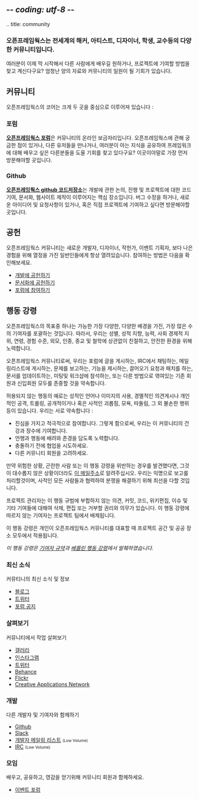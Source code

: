## -*- coding: utf-8 -*-
.. title: community

<div class="page-left-medium">

<h3>오픈프레임웍스는 전세계의 해커, 아티스트, 디자이너, 학생, 교수등의 다양한 커뮤니티입니다.</h3>

<p>여러분이 이제 막 시작해서 다른 사람에게 배우길 원하거나, 프로젝트에 기여할 방법을 찾고 계신다구요? 엄청난 양의 자료와 커뮤니티의 일원이 될 기회가 있습니다.</p>

<h2>커뮤니티</h2>
<p>오픈프레임웍스의 코어는 크게 두 곳을 중심으로 이루어져 있습니다 :</p>

<h3>포럼</h3>
<p> <strong><a href="https://forum.openframeworks.cc/">오픈프레임웍스 포럼</a></strong>은 커뮤니티의 온라인 보금자리입니다. 오픈프레임웍스에 관해 궁금한 점이 있거나, 다른 유저들을 만나거나, 여러분이 아는 지식을 공유하여 프레임워크에 대해 배우고 싶은 다른분들을 도울 기회를 찾고 있다구요? 이곳이야말로 가장 먼저 방문해야할 곳입니다.</p>

<h3>Github</h3>
<p><strong><a href="https://github.com/openframeworks/">오픈프레잉뭑스 github 코드저장소</a></strong>는 개발에 관한 논의, 진행 및 프로젝트에 대한 코드 기여, 문서화, 웹사이트 제작이 이루어지는 핵심 장소입니다. 버그 수정을 하거나, 새로운 아이디어 및 요청사항이 있거나, 혹은 직접 프로젝트에 기여하고 싶다면 방문해야할 곳입니다.</p>

<h2>공헌</h2>
<p>오픈프레임웍스 커뮤니티는 새로운 개발자, 디자이너, 작헌가, 이벤트 기획자, 보다 나은 경험을 위해 열정을 가진 일반인들에게 항상 열려있습니다. 참여하는 방법은 다음을 확인해보세요.</p>
<ul>
    <li><a href="https://github.com/openframeworks/openFrameworks">개발에 공헌하기</a></li>
    <li><a href="https://github.com/openframeworks/ofSite">문서화에 공헌하기</a></li>
    <li><a href="https://forum.openframeworks.cc/guidelines">포럼에 참여하기</a></li>
</ul>

<h2>행동 강령</h2>
<p>오픈프레임웍스의 목표중 하나는 가능한 가장 다양한, 다양한 배경을 가진, 가장 많은 수의 기여자를 포괄하는 것입니다. 따라서, 우리는 성별, 성적 지향, 능력, 사회 경제적 지위, 연령, 경험 수준, 외모, 인종, 종교 및 철학에 상관없이 친절하고, 안전한 환경을 위해 노력합니다. </p>

<p>오픈프레임웍스 커뮤니티로써, 우리는 포럼에 글을 게시하는, IRC에서 채팅하는, 메일링리스트에 게시하는, 문제를 보고하는, 기능을 제시하는, 끌어오기 요청과 패치를 하는, 문서를 업데이트하는, 미팅및 워크샵에 참석하는, 또는 다른 방법으로 엮여있는 기존 회원과 신입회원 모두를 존중할 것을 약속합니다.</p>

<p>허용되지 않는 행동의 예로는 성적인 언어나 이미지의 사용, 경멸적인 의견게시나 개인적인 공격, 트롤링, 공개적이거나 혹은 사적인 괴롭힘, 모욕, 따돌림, 그 외 불손한 행위등이 있습니다. 우리는 서로 약속합니다 :</p>

<ul>
<li>진심을 가지고 적극적으로 참여합니다. 그렇게 함으로써, 우리는 이 커뮤니티의 건강과 장수에 기여합니다.</li>
<li>언행과 행동에 배려와 존경을 담도록 노력합니다.</li>
<li>충돌하기 전에 협업을 시도하세요.</li>
<li>다른 커뮤니티 회원을 고려하세요.</li>
</ul>

<p>만약 위험한 상황, 곤란한 사람 또는 이 행동 강령을 위반하는 경우를 발견했다면, 그것이 대수롭지 않은 상황이더라도 <a href="mailto:of@openframeworks.cc">이 메일주소</a>로 알려주십시오. 우리는 익명으로 보고를 처리할것이며, 사적인 모든 사람들과 협력하여 분쟁을 해결하기 위해 최선을 다할 것입니다.</p>

<p>프로젝트 관리자는 이 행동 규범에 부합하지 않는 의견, 커밋, 코드, 위키편집, 이슈 및 기타 기여들에 대해여 삭제, 편집 또는 거부할 권리와 의무가 있습니다. 이 행동 강령에 따르지 않는 기여자는 프로젝트 팀에서 배제됩니다.</p>

<p>이 행동 강령은 개인이 오픈프레임웍스 커뮤니티를 대표할 때 프로젝트 공간 및 공공 장소 모두에서 적용됩니다.</p>

<p><em>이 행동 강령은 <a href="http://contributor-covenant.org" target="blank">기여자 규약</a>과 <a href="http://berlincodeofconduct.org/" target="blank">베를린 행동 강령</a>에서 발췌하였습니다.</em></p>

</div>

<div class="page-right-narrow">
<div class="home-links">

<h3>최신 소식</h3>
<p>커뮤티니의 최신 소식 및 정보</p>
<p>
<ul>
	<li><a href="http://blog.openframeworks.cc/">블로그</a></li>
    <li><a href="https://twitter.com/openframeworks">트위터</a></li>
	<li><a href="https://forum.openframeworks.cc/c/announcements">포럼 공지</a></li>
</ul>
</p>

<h3>살펴보기</h3>
<p>커뮤니티에서 작업 살펴보기</p>
<p><ul>
    <li><a href="/gallery/">갤러리</a></li>
	<li><a href="https://www.instagram.com/explore/tags/openframeworks/">인스타그램</a></li>
    <li><a href="https://twitter.com/search?f=tweets&vertical=default&q=%23openframeworks">트위터</a></li>
	<li><a href="https://www.behance.net/search?content=projects&sort=published_date&time=all&search=openframeworks">Behance</a></li>
	<li><a href="https://www.flickr.com/groups/openframeworks/">Flickr</a></li>
	<li><a href="http://www.creativeapplications.net/category/openframeworks/">Creative Applications Network</a></li>
</ul></p>

<h3>개발</h3>
<p>다른 개발자 및 기여자와 함께하기</p>
<ul>
    <li><a href="https://github.com/openframeworks">Github</a></li>
	<li><a href="http://ofslack.herokuapp.com">Slack</a></li>
    <li><a href="http://dev.openframeworks.cc/listinfo.cgi/of-dev-openframeworks.cc">개발자 메일링 리스트</a> <span style="font-size:75%">(Low Volume)</span></li>
	<li><a href="http://webchat.freenode.net/?channels=openframeworks">IRC</a> <span style="font-size:75%">(Low Volume)</span></li>
</ul>

<h3>모임</h3>
<p>배우고, 공유하고, 영감을 얻기위해 커뮤니티 회원과 함께하세요.</p>
<ul>
    <li><a href="https://forum.openframeworks.cc/c/events">이벤트 포럼</a></li>
</ul>
</p>
</div>
</div>